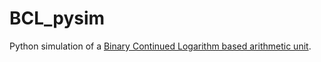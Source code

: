 # BCL_pysim
Python simulation of a [Binary Continued Logarithm based arithmetic unit](https://github.com/Joshua2880/RPU).
